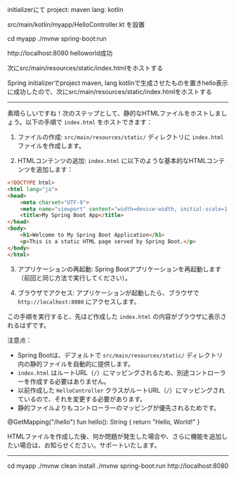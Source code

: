 initializerにて
project: maven
lang: kotlin

src/main/kotlin/myapp/HelloController.kt を設置

cd myapp
./mvnw spring-boot:run

http://localhost:8080 helloworld成功

次にsrc/main/resources/static/index.htmlをホストする

Spring initializerでproject maven, lang kotlinで生成させたものを置きhello表示に成功したので、次にsrc/main/resources/static/index.htmlをホストする

---

素晴らしいですね！次のステップとして、静的なHTMLファイルをホストしましょう。以下の手順で `index.html` をホストできます：

1. ファイルの作成:
   `src/main/resources/static/` ディレクトリに `index.html` ファイルを作成します。

2. HTMLコンテンツの追加:
   `index.html` に以下のような基本的なHTMLコンテンツを追加します：

```html
<!DOCTYPE html>
<html lang="ja">
<head>
    <meta charset="UTF-8">
    <meta name="viewport" content="width=device-width, initial-scale=1.0">
    <title>My Spring Boot App</title>
</head>
<body>
    <h1>Welcome to My Spring Boot Application</h1>
    <p>This is a static HTML page served by Spring Boot.</p>
</body>
</html>
```

3. アプリケーションの再起動:
   Spring Bootアプリケーションを再起動します（前回と同じ方法で実行してください）。

4. ブラウザでアクセス:
   アプリケーションが起動したら、ブラウザで `http://localhost:8080` にアクセスします。

この手順を実行すると、先ほど作成した `index.html` の内容がブラウザに表示されるはずです。

注意点：
- Spring Bootは、デフォルトで `src/main/resources/static/` ディレクトリ内の静的ファイルを自動的に提供します。
- `index.html` はルートURL（`/`）にマッピングされるため、別途コントローラーを作成する必要はありません。
- 以前作成した `HelloController` クラスがルートURL（`/`）にマッピングされているので、それを変更する必要があります。
- 静的ファイルよりもコントローラーのマッピングが優先されるためです。

@GetMapping("/hello")
fun hello(): String {
    return "Hello, World!"
}

HTMLファイルを作成した後、何か問題が発生した場合や、さらに機能を追加したい場合は、お知らせください。サポートいたします。


---

cd myapp
./mvnw clean install
./mvnw spring-boot:run
http://localhost:8080
